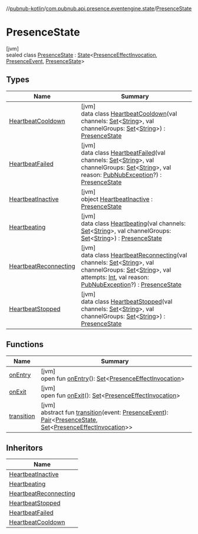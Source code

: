 //[pubnub-kotlin](../../../index.md)/[com.pubnub.api.presence.eventengine.state](../index.md)/[PresenceState](index.md)

# PresenceState

[jvm]\
sealed class [PresenceState](index.md) : [State](../../com.pubnub.api.eventengine/-state/index.md)&lt;[PresenceEffectInvocation](../../com.pubnub.api.presence.eventengine.effect/-presence-effect-invocation/index.md), [PresenceEvent](../../com.pubnub.api.presence.eventengine.event/-presence-event/index.md), [PresenceState](index.md)&gt;

## Types

| Name | Summary |
|---|---|
| [HeartbeatCooldown](-heartbeat-cooldown/index.md) | [jvm]<br>data class [HeartbeatCooldown](-heartbeat-cooldown/index.md)(val channels: [Set](https://kotlinlang.org/api/latest/jvm/stdlib/kotlin.collections/-set/index.html)&lt;[String](https://kotlinlang.org/api/latest/jvm/stdlib/kotlin/-string/index.html)&gt;, val channelGroups: [Set](https://kotlinlang.org/api/latest/jvm/stdlib/kotlin.collections/-set/index.html)&lt;[String](https://kotlinlang.org/api/latest/jvm/stdlib/kotlin/-string/index.html)&gt;) : [PresenceState](index.md) |
| [HeartbeatFailed](-heartbeat-failed/index.md) | [jvm]<br>data class [HeartbeatFailed](-heartbeat-failed/index.md)(val channels: [Set](https://kotlinlang.org/api/latest/jvm/stdlib/kotlin.collections/-set/index.html)&lt;[String](https://kotlinlang.org/api/latest/jvm/stdlib/kotlin/-string/index.html)&gt;, val channelGroups: [Set](https://kotlinlang.org/api/latest/jvm/stdlib/kotlin.collections/-set/index.html)&lt;[String](https://kotlinlang.org/api/latest/jvm/stdlib/kotlin/-string/index.html)&gt;, val reason: [PubNubException](../../com.pubnub.api/-pub-nub-exception/index.md)?) : [PresenceState](index.md) |
| [HeartbeatInactive](-heartbeat-inactive/index.md) | [jvm]<br>object [HeartbeatInactive](-heartbeat-inactive/index.md) : [PresenceState](index.md) |
| [Heartbeating](-heartbeating/index.md) | [jvm]<br>data class [Heartbeating](-heartbeating/index.md)(val channels: [Set](https://kotlinlang.org/api/latest/jvm/stdlib/kotlin.collections/-set/index.html)&lt;[String](https://kotlinlang.org/api/latest/jvm/stdlib/kotlin/-string/index.html)&gt;, val channelGroups: [Set](https://kotlinlang.org/api/latest/jvm/stdlib/kotlin.collections/-set/index.html)&lt;[String](https://kotlinlang.org/api/latest/jvm/stdlib/kotlin/-string/index.html)&gt;) : [PresenceState](index.md) |
| [HeartbeatReconnecting](-heartbeat-reconnecting/index.md) | [jvm]<br>data class [HeartbeatReconnecting](-heartbeat-reconnecting/index.md)(val channels: [Set](https://kotlinlang.org/api/latest/jvm/stdlib/kotlin.collections/-set/index.html)&lt;[String](https://kotlinlang.org/api/latest/jvm/stdlib/kotlin/-string/index.html)&gt;, val channelGroups: [Set](https://kotlinlang.org/api/latest/jvm/stdlib/kotlin.collections/-set/index.html)&lt;[String](https://kotlinlang.org/api/latest/jvm/stdlib/kotlin/-string/index.html)&gt;, val attempts: [Int](https://kotlinlang.org/api/latest/jvm/stdlib/kotlin/-int/index.html), val reason: [PubNubException](../../com.pubnub.api/-pub-nub-exception/index.md)?) : [PresenceState](index.md) |
| [HeartbeatStopped](-heartbeat-stopped/index.md) | [jvm]<br>data class [HeartbeatStopped](-heartbeat-stopped/index.md)(val channels: [Set](https://kotlinlang.org/api/latest/jvm/stdlib/kotlin.collections/-set/index.html)&lt;[String](https://kotlinlang.org/api/latest/jvm/stdlib/kotlin/-string/index.html)&gt;, val channelGroups: [Set](https://kotlinlang.org/api/latest/jvm/stdlib/kotlin.collections/-set/index.html)&lt;[String](https://kotlinlang.org/api/latest/jvm/stdlib/kotlin/-string/index.html)&gt;) : [PresenceState](index.md) |

## Functions

| Name | Summary |
|---|---|
| [onEntry](../../com.pubnub.api.eventengine/-state/on-entry.md) | [jvm]<br>open fun [onEntry](../../com.pubnub.api.eventengine/-state/on-entry.md)(): [Set](https://kotlinlang.org/api/latest/jvm/stdlib/kotlin.collections/-set/index.html)&lt;[PresenceEffectInvocation](../../com.pubnub.api.presence.eventengine.effect/-presence-effect-invocation/index.md)&gt; |
| [onExit](../../com.pubnub.api.eventengine/-state/on-exit.md) | [jvm]<br>open fun [onExit](../../com.pubnub.api.eventengine/-state/on-exit.md)(): [Set](https://kotlinlang.org/api/latest/jvm/stdlib/kotlin.collections/-set/index.html)&lt;[PresenceEffectInvocation](../../com.pubnub.api.presence.eventengine.effect/-presence-effect-invocation/index.md)&gt; |
| [transition](index.md#192301925%2FFunctions%2F-1216412040) | [jvm]<br>abstract fun [transition](index.md#192301925%2FFunctions%2F-1216412040)(event: [PresenceEvent](../../com.pubnub.api.presence.eventengine.event/-presence-event/index.md)): [Pair](https://kotlinlang.org/api/latest/jvm/stdlib/kotlin/-pair/index.html)&lt;[PresenceState](index.md), [Set](https://kotlinlang.org/api/latest/jvm/stdlib/kotlin.collections/-set/index.html)&lt;[PresenceEffectInvocation](../../com.pubnub.api.presence.eventengine.effect/-presence-effect-invocation/index.md)&gt;&gt; |

## Inheritors

| Name |
|---|
| [HeartbeatInactive](-heartbeat-inactive/index.md) |
| [Heartbeating](-heartbeating/index.md) |
| [HeartbeatReconnecting](-heartbeat-reconnecting/index.md) |
| [HeartbeatStopped](-heartbeat-stopped/index.md) |
| [HeartbeatFailed](-heartbeat-failed/index.md) |
| [HeartbeatCooldown](-heartbeat-cooldown/index.md) |
